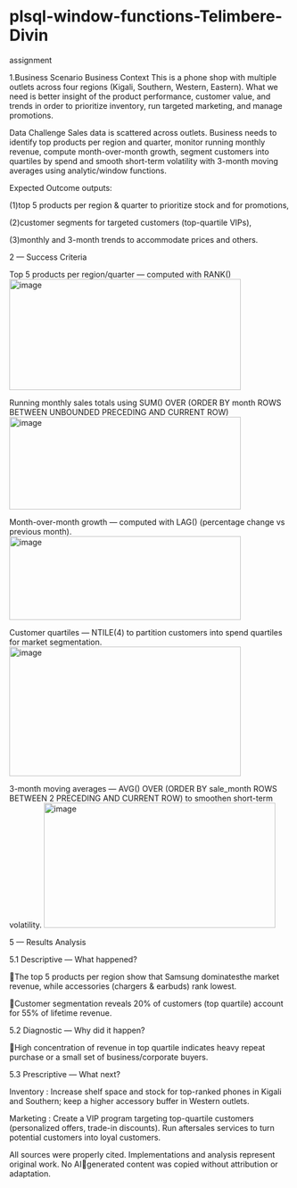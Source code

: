 # plsql-window-functions-Telimbere-Divin
assignment

1.Business Scenario 
Business Context
This is a phone shop with multiple outlets across four regions (Kigali, Southern, Western, Eastern). What we need is better insight of the product performance, customer value, and trends in order to prioritize inventory, run targeted marketing, and manage promotions.

Data Challenge 
Sales data is scattered across outlets. Business needs to identify top products per region and quarter, monitor running monthly revenue, compute month-over-month growth, segment customers into quartiles by spend and smooth short-term volatility with 3-month moving averages using analytic/window functions. 

Expected Outcome
outputs: 

(1)top 5 products per region & quarter to prioritize stock and for promotions, 

(2)customer segments for targeted customers (top-quartile VIPs), 

(3)monthly and 3-month trends to accommodate prices and others.


2 — Success Criteria

Top 5 products per region/quarter — computed with RANK() 
<img width="415" height="199" alt="image" src="https://github.com/user-attachments/assets/31e201a7-6f47-46d3-94bf-fa6118c372ed" />


Running monthly sales totals using SUM() OVER (ORDER BY month ROWS BETWEEN UNBOUNDED PRECEDING AND CURRENT ROW) 
<img width="415" height="166" alt="image" src="https://github.com/user-attachments/assets/a5dbb0e9-9eeb-4d95-80cb-2548d932303b" />


Month-over-month growth — computed with LAG() (percentage change vs previous month).
<img width="415" height="150" alt="image" src="https://github.com/user-attachments/assets/f1aad5fc-39aa-4ee5-9163-6d9a77dc8259" />


Customer quartiles — NTILE(4) to partition customers into spend quartiles for market segmentation.
<img width="415" height="232" alt="image" src="https://github.com/user-attachments/assets/a12e1f4d-8b99-48cf-9245-2ea10cacc88d" />


3-month moving averages — AVG() OVER (ORDER BY sale_month ROWS BETWEEN 2 PRECEDING AND CURRENT ROW) to smoothen short-term volatility.
    <img width="415" height="224" alt="image" src="https://github.com/user-attachments/assets/d87b51f2-ef97-412b-8ace-d697db6b6b44" />
        

5 — Results Analysis 

5.1 Descriptive — What happened?

The top 5 products per region show that Samsung dominatesthe market revenue, while accessories (chargers & earbuds) rank lowest.

Customer segmentation reveals 20% of customers (top quartile) account for 55% of lifetime revenue.


5.2 Diagnostic — Why did it happen?

High concentration of revenue in top quartile indicates heavy repeat purchase or a small set of business/corporate buyers.

5.3 Prescriptive — What next?

Inventory : Increase shelf space and stock for top-ranked phones in Kigali and Southern; keep a higher accessory buffer in Western outlets.

Marketing : Create a VIP program targeting top-quartile customers (personalized offers, trade-in discounts). Run aftersales services to turn potential customers into loyal customers.

All sources were properly cited. Implementations and analysis represent original work. No AIgenerated content was copied without attribution or adaptation.

